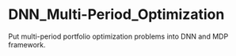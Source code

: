 # DNN_Multi-Period_Optimization
Put multi-period portfolio optimization problems into DNN and MDP framework.
